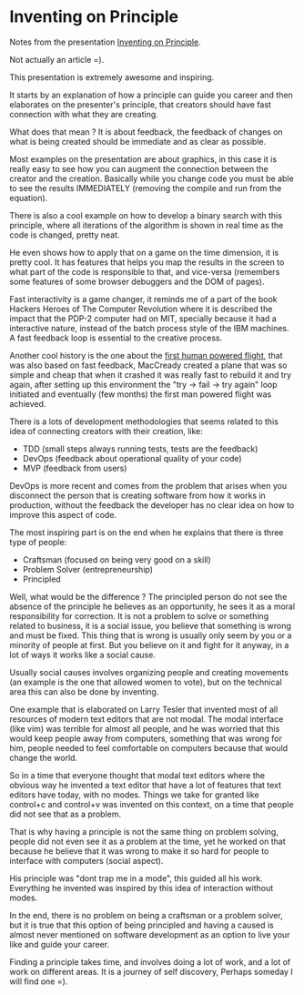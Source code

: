 # Inventing on Principle

Notes from the presentation [Inventing on Principle](https://vimeo.com/36579366).

Not actually an article =).

This presentation is extremely awesome and inspiring.

It starts by an explanation of how a principle can guide you career
and then elaborates on the presenter's principle, that creators should have
fast connection with what they are creating.

What does that mean ? It is about feedback, the feedback of changes
on what is being created should be immediate and as clear as possible.

Most examples on the presentation are about graphics, in this case it is
really easy to see how you can augment the connection between the creator
and the creation. Basically while you change code you must be able to
see the results IMMEDIATELY (removing the compile and run from the equation).

There is also a cool example on how to develop a binary search with this
principle, where all iterations of the algorithm is shown in real time
as the code is changed, pretty neat.

He even shows how to apply that on a game on the time dimension, it is pretty
cool. It has features that helps you map the results in the screen to what
part of the code is responsible to that, and vice-versa (remembers some features
of some browser debuggers and the DOM of pages).

Fast interactivity is a game changer, it reminds me of a part of the book
Hackers Heroes of The Computer Revolution where it is described the impact
that the PDP-2 computer had on MIT, specially because it had a interactive
nature, instead of the batch process style of the IBM machines. A fast
feedback loop is essential to the creative process.

Another cool history is the one about the
[first human powered flight](https://en.wikipedia.org/wiki/Human-powered_aircraft), that
was also based on fast feedback, MacCready created a plane that was so simple
and cheap that when it crashed it was really fast to rebuild it and try again,
after setting up this environment the "try -> fail -> try again" loop initiated
and eventually (few months) the first man powered flight was achieved.

There is a lots of development methodologies that seems related to this idea
of connecting creators with their creation, like:

* TDD (small steps always running tests, tests are the feedback)
* DevOps (feedback about operational quality of your code)
* MVP (feedback from users)

DevOps is more recent and comes from the problem that arises when you
disconnect the person that is creating software from how it works in
production, without the feedback the developer has no clear idea on
how to improve this aspect of code.

The most inspiring part is on the end when he explains that there is
three type of people:

* Craftsman (focused on being very good on a skill)
* Problem Solver (entrepreneurship)
* Principled

Well, what would be the difference ? The principled person do not see
the absence of the principle he believes as an opportunity, he sees it
as a moral responsibility for correction. It is not a problem to solve or
something related to business, it is a social issue, you believe that
something is wrong and must be fixed. This thing that is wrong is usually
only seem by you or a minority of people at first. But you believe on it
and fight for it anyway, in a lot of ways it works like a social cause.

Usually social causes involves organizing people and creating movements
(an example is the one that allowed women to vote), but on the technical area
this can also be done by inventing.

One example that is elaborated on Larry Tesler that invented most of all
resources of modern text editors that are not modal. The modal interface
(like vim) was terrible for almost all people, and he was worried that
this would keep people away from computers, something that was wrong for
him, people needed to feel comfortable on computers because that would
change the world.

So in a time that everyone thought that modal text editors where the obvious
way he invented a text editor that have a lot of features that text
editors have today, with no modes. Things we take for granted like control+c
and control+v was invented on this context, on a time that people did not
see that as a problem.

That is why having a principle is not the same thing on problem solving,
people did not even see it as a problem at the time, yet he worked on that
because he believe that it was wrong to make it so hard for people to
interface with computers (social aspect).

His principle was "dont trap me in a mode", this guided all his work.
Everything he invented was inspired by this idea of interaction without
modes.

In the end, there is no problem on being a craftsman or a problem solver,
but it is true that this option of being principled and having a caused
is almost never mentioned on software development as an option to live
your like and guide your career.

Finding a principle takes time, and involves doing a lot of work, and
a lot of work on different areas. It is a journey of self discovery,
Perhaps someday I will find one =).
